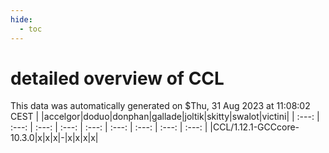 ```yaml
---
hide:
  - toc
---
```


detailed overview of CCL
========================


This data was automatically generated on $Thu, 31 Aug 2023 at 11:08:02 CEST
| |accelgor|doduo|donphan|gallade|joltik|skitty|swalot|victini|
| :---: | :---: | :---: | :---: | :---: | :---: | :---: | :---: | :---: |
|CCL/1.12.1-GCCcore-10.3.0|x|x|x|-|x|x|x|x|
